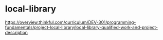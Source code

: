 # local-library
https://overview.thinkful.com/curriculum/DEV-301/programming-fundamentals/project-local-library/local-library-qualified-work-and-project-description
